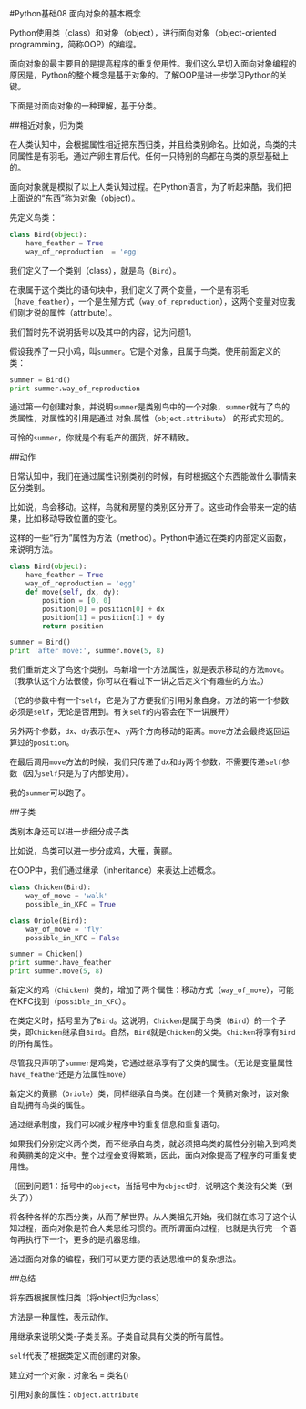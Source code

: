 #Python基础08 面向对象的基本概念

Python使用类（class）和对象（object），进行面向对象（object-oriented programming，简称OOP）的编程。

面向对象的最主要目的是提高程序的重复使用性。我们这么早切入面向对象编程的原因是，Python的整个概念是基于对象的。了解OOP是进一步学习Python的关键。

下面是对面向对象的一种理解，基于分类。

##相近对象，归为类

在人类认知中，会根据属性相近把东西归类，并且给类别命名。比如说，鸟类的共同属性是有羽毛，通过产卵生育后代。任何一只特别的鸟都在鸟类的原型基础上的。

面向对象就是模拟了以上人类认知过程。在Python语言，为了听起来酷，我们把上面说的“东西”称为对象（object）。

先定义鸟类：

```python
class Bird(object):
    have_feather = True
    way_of_reproduction  = 'egg'
```

我们定义了一个类别（class），就是鸟（`Bird`）。

在隶属于这个类比的语句块中，我们定义了两个变量，一个是有羽毛（`have_feather`），一个是生殖方式（`way_of_reproduction`），这两个变量对应我们刚才说的属性（attribute）。

我们暂时先不说明括号以及其中的内容，记为问题1。

假设我养了一只小鸡，叫`summer`。它是个对象，且属于鸟类。使用前面定义的类：

```python
summer = Bird()
print summer.way_of_reproduction
```

通过第一句创建对象，并说明`summer`是类别鸟中的一个对象，`summer`就有了鸟的类属性，对属性的引用是通过 对象.属性（`object.attribute`） 的形式实现的。

可怜的`summer`，你就是个有毛产的蛋货，好不精致。

##动作

日常认知中，我们在通过属性识别类别的时候，有时根据这个东西能做什么事情来区分类别。

比如说，鸟会移动。这样，鸟就和房屋的类别区分开了。这些动作会带来一定的结果，比如移动导致位置的变化。

这样的一些“行为”属性为方法（method）。Python中通过在类的内部定义函数，来说明方法。

```python
class Bird(object):
    have_feather = True
    way_of_reproduction = 'egg'
    def move(self, dx, dy):
        position = [0, 0]
        position[0] = position[0] + dx
        position[1] = position[1] + dy
        return position

summer = Bird()
print 'after move:', summer.move(5, 8)
```

我们重新定义了鸟这个类别。鸟新增一个方法属性，就是表示移动的方法`move`。（我承认这个方法很傻，你可以在看过下一讲之后定义个有趣些的方法。）

（它的参数中有一个`self`，它是为了方便我们引用对象自身。方法的第一个参数必须是`self`，无论是否用到。有关`self`的内容会在下一讲展开）

另外两个参数，`dx`、`dy`表示在`x`、`y`两个方向移动的距离。`move`方法会最终返回运算过的`position`。

在最后调用`move`方法的时候，我们只传递了`dx`和`dy`两个参数，不需要传递`self`参数（因为`self`只是为了内部使用）。

我的`summer`可以跑了。

##子类

类别本身还可以进一步细分成子类

比如说，鸟类可以进一步分成鸡，大雁，黄鹂。

在OOP中，我们通过继承（inheritance）来表达上述概念。

```python
class Chicken(Bird):
    way_of_move = 'walk'
    possible_in_KFC = True

class Oriole(Bird):
    way_of_move = 'fly'
    possible_in_KFC = False

summer = Chicken()
print summer.have_feather
print summer.move(5, 8)
```

新定义的鸡（`Chicken`）类的，增加了两个属性：移动方式（`way_of_move`），可能在KFC找到（`possible_in_KFC`）。

在类定义时，括号里为了`Bird`。这说明，`Chicken`是属于鸟类（`Bird`）的一个子类，即`Chicken`继承自`Bird`。自然，`Bird`就是`Chicken`的父类。`Chicken`将享有`Bird`的所有属性。

尽管我只声明了`summer`是鸡类，它通过继承享有了父类的属性。（无论是变量属性`have_feather`还是方法属性`move`）

新定义的黄鹂（`Oriole`）类，同样继承自鸟类。在创建一个黄鹂对象时，该对象自动拥有鸟类的属性。 

通过继承制度，我们可以减少程序中的重复信息和重复语句。

如果我们分别定义两个类，而不继承自鸟类，就必须把鸟类的属性分别输入到鸡类和黄鹂类的定义中。整个过程会变得繁琐，因此，面向对象提高了程序的可重复使用性。

（回到问题1：括号中的`object`，当括号中为`object`时，说明这个类没有父类（到头了））

将各种各样的东西分类，从而了解世界。从人类祖先开始，我们就在练习了这个认知过程，面向对象是符合人类思维习惯的。而所谓面向过程，也就是执行完一个语句再执行下一个，更多的是机器思维。

通过面向对象的编程，我们可以更方便的表达思维中的复杂想法。

##总结

将东西根据属性归类（将object归为class）

方法是一种属性，表示动作。

用继承来说明父类-子类关系。子类自动具有父类的所有属性。

`self`代表了根据类定义而创建的对象。

建立对一个对象：对象名 = 类名()

引用对象的属性：`object.attribute`